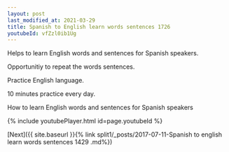 ```yaml
---
layout: post
last_modified_at: 2021-03-29
title: Spanish to English learn words sentences 1726 
youtubeId: vfZzl0ib1Ug
---
```

 
 
Helps to learn English words and sentences for Spanish speakers.

Opportunitiy to repeat the words sentences. 

Practice English language. 
 
10 minutes practice every day. 
 
How to learn English words and sentences for Spanish speakers 
 
{% include youtubePlayer.html id=page.youtubeId %}
 
 
[Next]({{ site.baseurl }}{% link  split1/_posts/2017-07-11-Spanish to english learn words sentences 1429 .md%})
 
